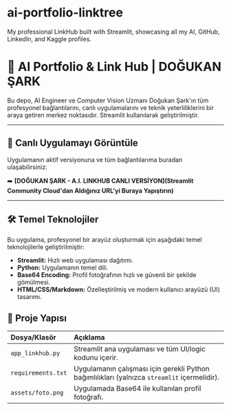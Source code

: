 # ai-portfolio-linktree
My professional LinkHub built with Streamlit, showcasing all my AI, GitHub, LinkedIn, and Kaggle profiles.


# 🚀 AI Portfolio & Link Hub | DOĞUKAN ŞARK

Bu depo, AI Engineer ve Computer Vision Uzmanı Doğukan Şark'ın tüm profesyonel bağlantılarını, canlı uygulamalarını ve teknik yeterliliklerini bir araya getiren merkez noktasıdır. Streamlit kullanılarak geliştirilmiştir.

---

## 🔗 Canlı Uygulamayı Görüntüle

Uygulamanın aktif versiyonuna ve tüm bağlantılarıma buradan ulaşabilirsiniz:

➡️ **[DOĞUKAN ŞARK - A.I. LINKHUB CANLI VERSİYON](Streamlit Community Cloud'dan Aldığınız URL'yi Buraya Yapıştırın)**

---

## 🛠️ Temel Teknolojiler

Bu uygulama, profesyonel bir arayüz oluşturmak için aşağıdaki temel teknolojilerle geliştirilmiştir:

* **Streamlit:** Hızlı web uygulaması dağıtımı.
* **Python:** Uygulamanın temel dili.
* **Base64 Encoding:** Profil fotoğrafının hızlı ve güvenli bir şekilde gömülmesi.
* **HTML/CSS/Markdown:** Özelleştirilmiş ve modern kullanıcı arayüzü (UI) tasarımı.

## 📁 Proje Yapısı

| Dosya/Klasör | Açıklama |
| :--- | :--- |
| `app_linkhub.py` | Streamlit ana uygulaması ve tüm UI/logic kodunu içerir. |
| `requirements.txt` | Uygulamanın çalışması için gerekli Python bağımlılıkları (yalnızca `streamlit` içermelidir). |
| `assets/foto.png` | Uygulamada Base64 ile kullanılan profil fotoğrafı. |
